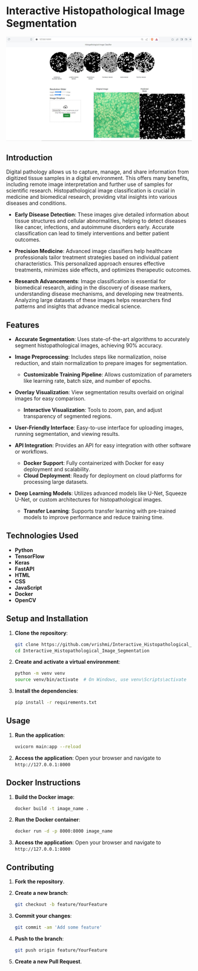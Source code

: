 # Interactive Histopathological Image Segmentation
![Example Image](UI_Image.jpeg)
## Introduction
Digital pathology allows us to capture, manage, and share information from digitized tissue samples in a digital environment. This offers many benefits, including remote image interpretation and further use of samples for scientific research. Histopathological image classification is crucial in medicine and biomedical research, providing vital insights into various diseases and conditions.

- **Early Disease Detection**: These images give detailed information about tissue structures and cellular abnormalities, helping to detect diseases like cancer, infections, and autoimmune disorders early. Accurate classification can lead to timely interventions and better patient outcomes.

- **Precision Medicine**: Advanced image classifiers help healthcare professionals tailor treatment strategies based on individual patient characteristics. This personalized approach ensures effective treatments, minimizes side effects, and optimizes therapeutic outcomes.

- **Research Advancements**: Image classification is essential for biomedical research, aiding in the discovery of disease markers, understanding disease mechanisms, and developing new treatments. Analyzing large datasets of these images helps researchers find patterns and insights that advance medical science.

## Features
- **Accurate Segmentation**: Uses state-of-the-art algorithms to accurately segment histopathological images, achieving 90% accuracy.
  
- **Image Preprocessing**: Includes steps like normalization, noise reduction, and stain normalization to prepare images for segmentation. 
  - **Customizable Training Pipeline**: Allows customization of parameters like learning rate, batch size, and number of epochs.

- **Overlay Visualization**: View segmentation results overlaid on original images for easy comparison.
  - **Interactive Visualization**: Tools to zoom, pan, and adjust transparency of segmented regions.

- **User-Friendly Interface**: Easy-to-use interface for uploading images, running segmentation, and viewing results.

- **API Integration**: Provides an API for easy integration with other software or workflows.
  - **Docker Support**: Fully containerized with Docker for easy deployment and scalability.
  - **Cloud Deployment**: Ready for deployment on cloud platforms for processing large datasets.

- **Deep Learning Models**: Utilizes advanced models like U-Net, Squeeze U-Net, or custom architectures for histopathological images.
  - **Transfer Learning**: Supports transfer learning with pre-trained models to improve performance and reduce training time.

## Technologies Used
- **Python**
- **TensorFlow**
- **Keras**
- **FastAPI**
- **HTML**
- **CSS**
- **JavaScript**
- **Docker**
- **OpenCV**

## Setup and Installation
1. **Clone the repository**:
    ```sh
    git clone https://github.com/vrishmi/Interactive_Histopathological_Image_Segmentation.git
    cd Interactive_Histopathological_Image_Segmentation
    ```

2. **Create and activate a virtual environment**:
    ```sh
    python -m venv venv
    source venv/bin/activate  # On Windows, use venv\Scripts\activate
    ```

3. **Install the dependencies**:
    ```sh
    pip install -r requirements.txt
    ```

## Usage
1. **Run the application**:
    ```sh
    uvicorn main:app --reload
    ```

2. **Access the application**:
    Open your browser and navigate to `http://127.0.0.1:8000`

## Docker Instructions
1. **Build the Docker image**:
    ```sh
    docker build -t image_name .
    ```

2. **Run the Docker container**:
    ```sh
    docker run -d -p 8000:8000 image_name
    ```

3. **Access the application**:
    Open your browser and navigate to `http://127.0.0.1:8000`

## Contributing
1. **Fork the repository**.
2. **Create a new branch**:
    ```sh
    git checkout -b feature/YourFeature
    ```

3. **Commit your changes**:
    ```sh
    git commit -am 'Add some feature'
    ```

4. **Push to the branch**:
    ```sh
    git push origin feature/YourFeature
    ```

5. **Create a new Pull Request**.
